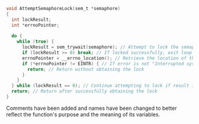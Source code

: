 ```c
void AttemptSemaphoreLock(sem_t *semaphore)
{
  int lockResult;
  int *errnoPointer;
  
  do {
    while (true) {
      lockResult = sem_trywait(semaphore); // Attempt to lock the semaphore
      if (lockResult >= 0) break; // If locked successfully, exit loop
      errnoPointer = __errno_location(); // Retrieve the location of the error number
      if (*errnoPointer != EINTR) { // If error is not "Interrupted system call"
        return; // Return without obtaining the lock
      }
    }
  } while (lockResult == 0); // Continue attempting to lock if result is zero
  return; // Return after successfully obtaining the lock
}
```

Comments have been added and names have been changed to better reflect the function's purpose and the meaning of its variables.